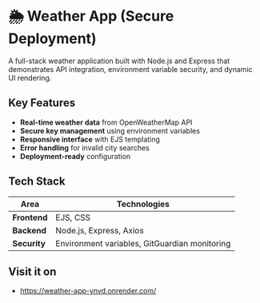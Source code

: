 # 🌦️ Weather App (Secure Deployment)

A full-stack weather application built with Node.js and Express that demonstrates API integration, environment variable security, and dynamic UI rendering.

## Key Features
- **Real-time weather data** from OpenWeatherMap API
- **Secure key management** using environment variables
- **Responsive interface** with EJS templating
- **Error handling** for invalid city searches
- **Deployment-ready** configuration

## Tech Stack
| Area        | Technologies |
|-------------|--------------|
| **Frontend**| EJS, CSS     |
| **Backend** | Node.js, Express, Axios |
| **Security**| Environment variables, GitGuardian monitoring |

## Visit it on 
 - https://weather-app-ynvd.onrender.com/
